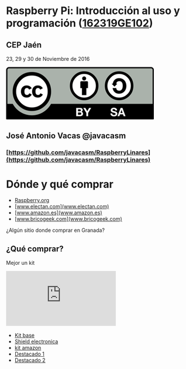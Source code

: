 # Raspberry Pi: Introducción al uso y programación ([162319GE102](https://www.juntadeandalucia.es/educacion/seneca/seneca/jsp/gestionactividades/DetActForPub.jsp?X_EDIACTFOR=161807))

## CEP Jaén

23, 29 y 30 de Noviembre de 2016

![CC](./images/Licencia_CC.png)
## José Antonio Vacas  @javacasm

### [https://github.com/javacasm/RaspberryLinares](https://github.com/javacasm/RaspberryLinares)

# Dónde y qué comprar

* [Raspberry.org](Raspberry.org)
* [www.electan.com](www.electan.com)
* [www.amazon.es](www.amazon.es)
* [www.bricogeek.com](www.bricogeek.com)

¿Algún sitio donde comprar en Granada?

## ¿Qué comprar?

Mejor un kit

![kit](http://www.electan.com/product_thumb.php?img=images/RaspberryKit2.jpg)

* [Kit base](http://www.electan.com/kit-raspberry-con-caja-alimentador-microsd-hdmi-wifi-p-6186.html)
* [Shield electronica](http://tinkersphere.com/raspberry-pi-hats/633-starter-raspberry-pi-led-hat.html)
* [kit amazon](http://www.amazon.es/s/ref=sr_pg_2?rh=i%3Aaps%2Ck%3Araspberry+pi+2+kit+starter&page=2&sort=price-asc-rank&keywords=raspberry+pi+2+kit+starter&ie=UTF8&qid=1449858467)
* [Destacado 1](http://www.amazon.es/Raspberry-Pi-Quad-Core-Starter/dp/B00T7KW3Y0/ref=sr_1_15?ie=UTF8&qid=1449858467&sr=8-15&keywords=raspberry+pi+2+kit+starter)
* [Destacado 2](http://www.amazon.es/Raspberry-Pi-Quad-Starter-Bundle/dp/B00T7OHE9A/ref=sr_1_18?ie=UTF8&qid=1449858497&sr=8-18&keywords=raspberry+pi+2+kit+starter)
